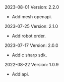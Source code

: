 2023-08-01 Version: 2.2.0
- Add mesh openapi.

2023-07-25 Version: 2.1.0
- Add robot order.

2023-07-17 Version: 2.0.0
- Add c sharp sdk.

2022-08-22 Version: 1.0.9
- Add api.

